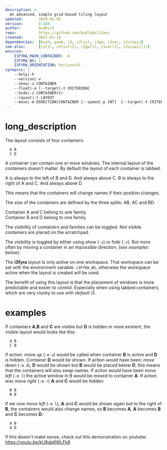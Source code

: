 ```yaml
---
description: >
  An advanced, simple grid-based tiling layout
updated:       2019-01-05
version:       0.544
author:        budRich
repo:          https://github.com/budlabs/i3ass
created:       2017-01-14
dependencies:  [bash, gawk, i3, i3list, i3gw, i3var, i3viswiz]
see-also:      [i3(1), i3list(1), i3gw(1), i3var(1), i3viswiz(1)]
environ:
    I3FYRA_MAIN_CONTAINER:  A
    I3FYRA_WS: 1
    I3FYRA_ORIENTATION: horizontal
synopsis: |
    --help|-h
    --version|-v
    --show|-s CONTAINER
    --float|-a [--target|-t CRITERION]
    --hide|-z CONTAINER(s)
    --layout|-l LAYOUT
    --move|-m DIRECTION|CONTAINER [--speed|-p INT]  [--target|-t CRITERION]
...
```


# long_description

The layout consists of four containers:  

``` text
  A B
  C D
```

A container can contain one or more windows. The internal layout of the containers doesn't matter. By default the layout of each container is tabbed.  

A is always to the left of B and D. And always above C. B is always to the right of A and C. And always above D.  

This means that the containers will change names if their position changes.  

The size of the containers are defined by the three splits: AB, AC and BD.  

Container A and C belong to one family.  
Container B and D belong to one family.  

The visibility of containers and families can be toggled. Not visible containers are placed on the scratchpad.  

The visibility is toggled by either using *show* (`-s`) or *hide* (`-z`). But more often by moving a container in an *impossible* direction, (*see examples below*).  

The **i3fyra** layout is only active on one workspace. That workspace can be set with the environment variable: `i3FYRA_WS`, otherwise the workspace active when the layout is created will be used.  

The benefit of using this layout is that the placement of windows is more predictable and easier to control. Especially when using tabbed containers, which are very clunky to use with *default i3*.

# examples

If containers **A**,**B** and **C** are visible but **D** is hidden or none existent, the visible layout would looks like this:  

``` text
  A B
  C B
```

If action: *move up* (`-m u`) would be called when container **B** is active and **D** is hidden. Container **D** would be shown. If action would have been: *move down* (`-m d`), **D** would be shown but **B** would be placed below **D**, this means that the containers will also swap names. If action would have been *move left* (`-m l`) the active window in B would be moved to container **A**. If action was *move right* (`-m r`) **A** and **C** would be hidden:  

``` text
  B B
  B B
```

If we now *move left* (`-m l`), **A** and **C** would be shown again but to the right of **B**, the containers would also change names, so **B** becomes **A**, **A** becomes **B** and **C** becomes **D**:  

``` text
  A B
  A D
```

If this doesn't make sense, check out this demonstration on youtube: https://youtu.be/kU8gb6WLFk8

